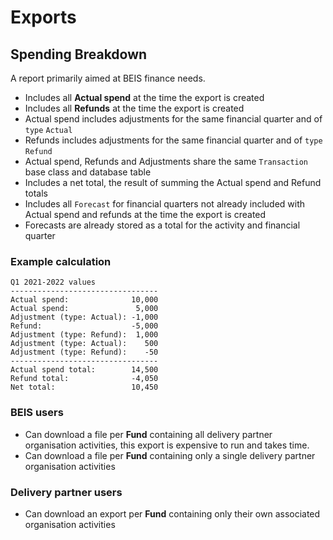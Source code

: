 # Exports

## Spending Breakdown
A report primarily aimed at BEIS finance needs.

- Includes all __Actual spend__ at the time the export is created
- Includes all __Refunds__ at the time the export is created
- Actual spend includes adjustments for the same financial quarter and of `type`
  `Actual`
- Refunds includes adjustments for the same financial quarter and of `type`
  `Refund`
- Actual spend, Refunds and Adjustments share the same `Transaction` base class
  and database table
- Includes a net total, the result of summing the Actual spend and Refund totals
- Includes all `Forecast` for financial quarters not already included with Actual
  spend and refunds at the time the export is created
- Forecasts are already stored as a total for the activity and financial quarter

### Example calculation

```
Q1 2021-2022 values
---------------------------------
Actual spend:              10,000
Actual spend:               5,000
Adjustment (type: Actual): -1,000
Refund:                    -5,000
Adjustment (type: Refund):  1,000
Adjustment (type: Actual):    500
Adjustment (type: Refund):    -50
---------------------------------
Actual spend total:        14,500
Refund total:              -4,050
Net total:                 10,450
```

### BEIS users
- Can download a file per __Fund__ containing all delivery partner
organisation activities, this export is expensive to run and takes time.
- Can download a file per __Fund__ containing only a single delivery partner
  organisation activities

### Delivery partner users
- Can download an export per __Fund__ containing only their own associated
  organisation activities
